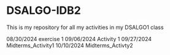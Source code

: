 # DSALGO-IDB2
This is my repository for all my activities in my DSALGO1 class

08/30/2024 exercise 1
09/06/2024 Activity 1
09/27/2024 Midterms_Activity1
10/10/2024 Midterms_Activty2
